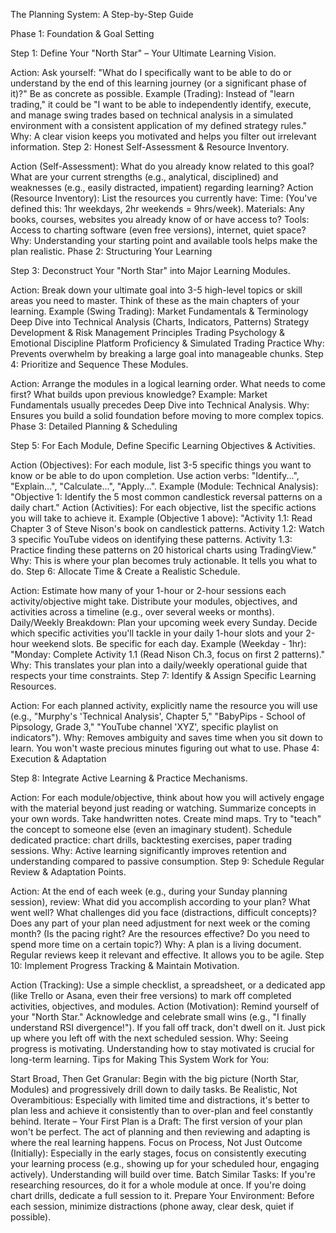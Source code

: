 The Planning System: A Step-by-Step Guide

Phase 1: Foundation & Goal Setting

Step 1: Define Your "North Star" – Your Ultimate Learning Vision.

Action: Ask yourself: "What do I specifically want to be able to do or understand by the end of this learning journey (or a significant phase of it)?" Be as concrete as possible.
Example (Trading): Instead of "learn trading," it could be "I want to be able to independently identify, execute, and manage swing trades based on technical analysis in a simulated environment with a consistent application of my defined strategy rules."
Why: A clear vision keeps you motivated and helps you filter out irrelevant information.
Step 2: Honest Self-Assessment & Resource Inventory.

Action (Self-Assessment): What do you already know related to this goal? What are your current strengths (e.g., analytical, disciplined) and weaknesses (e.g., easily distracted, impatient) regarding learning?
Action (Resource Inventory): List the resources you currently have:
Time: (You've defined this: 1hr weekdays, 2hr weekends = 9hrs/week).
Materials: Any books, courses, websites you already know of or have access to?
Tools: Access to charting software (even free versions), internet, quiet space?
Why: Understanding your starting point and available tools helps make the plan realistic.
Phase 2: Structuring Your Learning

Step 3: Deconstruct Your "North Star" into Major Learning Modules.

Action: Break down your ultimate goal into 3-5 high-level topics or skill areas you need to master. Think of these as the main chapters of your learning.
Example (Swing Trading):
Market Fundamentals & Terminology
Deep Dive into Technical Analysis (Charts, Indicators, Patterns)
Strategy Development & Risk Management Principles
Trading Psychology & Emotional Discipline
Platform Proficiency & Simulated Trading Practice
Why: Prevents overwhelm by breaking a large goal into manageable chunks.
Step 4: Prioritize and Sequence These Modules.

Action: Arrange the modules in a logical learning order. What needs to come first? What builds upon previous knowledge?
Example: Market Fundamentals usually precedes Deep Dive into Technical Analysis.
Why: Ensures you build a solid foundation before moving to more complex topics.
Phase 3: Detailed Planning & Scheduling

Step 5: For Each Module, Define Specific Learning Objectives & Activities.

Action (Objectives): For each module, list 3-5 specific things you want to know or be able to do upon completion. Use action verbs: "Identify...", "Explain...", "Calculate...", "Apply...".
Example (Module: Technical Analysis): "Objective 1: Identify the 5 most common candlestick reversal patterns on a daily chart."
Action (Activities): For each objective, list the specific actions you will take to achieve it.
Example (Objective 1 above): "Activity 1.1: Read Chapter 3 of Steve Nison's book on candlestick patterns. Activity 1.2: Watch 3 specific YouTube videos on identifying these patterns. Activity 1.3: Practice finding these patterns on 20 historical charts using TradingView."
Why: This is where your plan becomes truly actionable. It tells you what to do.
Step 6: Allocate Time & Create a Realistic Schedule.

Action: Estimate how many of your 1-hour or 2-hour sessions each activity/objective might take. Distribute your modules, objectives, and activities across a timeline (e.g., over several weeks or months).
Daily/Weekly Breakdown: Plan your upcoming week every Sunday. Decide which specific activities you'll tackle in your daily 1-hour slots and your 2-hour weekend slots. Be specific for each day.
Example (Weekday - 1hr): "Monday: Complete Activity 1.1 (Read Nison Ch.3, focus on first 2 patterns)."
Why: This translates your plan into a daily/weekly operational guide that respects your time constraints.
Step 7: Identify & Assign Specific Learning Resources.

Action: For each planned activity, explicitly name the resource you will use (e.g., "Murphy's 'Technical Analysis', Chapter 5," "BabyPips - School of Pipsology, Grade 3," "YouTube channel 'XYZ', specific playlist on indicators").
Why: Removes ambiguity and saves time when you sit down to learn. You won't waste precious minutes figuring out what to use.
Phase 4: Execution & Adaptation

Step 8: Integrate Active Learning & Practice Mechanisms.

Action: For each module/objective, think about how you will actively engage with the material beyond just reading or watching.
Summarize concepts in your own words.
Take handwritten notes.
Create mind maps.
Try to "teach" the concept to someone else (even an imaginary student).
Schedule dedicated practice: chart drills, backtesting exercises, paper trading sessions.
Why: Active learning significantly improves retention and understanding compared to passive consumption.
Step 9: Schedule Regular Review & Adaptation Points.

Action: At the end of each week (e.g., during your Sunday planning session), review:
What did you accomplish according to your plan?
What went well? What challenges did you face (distractions, difficult concepts)?
Does any part of your plan need adjustment for next week or the coming month? (Is the pacing right? Are the resources effective? Do you need to spend more time on a certain topic?)
Why: A plan is a living document. Regular reviews keep it relevant and effective. It allows you to be agile.
Step 10: Implement Progress Tracking & Maintain Motivation.

Action (Tracking): Use a simple checklist, a spreadsheet, or a dedicated app (like Trello or Asana, even their free versions) to mark off completed activities, objectives, and modules.
Action (Motivation):
Remind yourself of your "North Star."
Acknowledge and celebrate small wins (e.g., "I finally understand RSI divergence!").
If you fall off track, don't dwell on it. Just pick up where you left off with the next scheduled session.
Why: Seeing progress is motivating. Understanding how to stay motivated is crucial for long-term learning.
Tips for Making This System Work for You:

Start Broad, Then Get Granular: Begin with the big picture (North Star, Modules) and progressively drill down to daily tasks.
Be Realistic, Not Overambitious: Especially with limited time and distractions, it's better to plan less and achieve it consistently than to over-plan and feel constantly behind.
Iterate – Your First Plan is a Draft: The first version of your plan won't be perfect. The act of planning and then reviewing and adapting is where the real learning happens.
Focus on Process, Not Just Outcome (Initially): Especially in the early stages, focus on consistently executing your learning process (e.g., showing up for your scheduled hour, engaging actively). Understanding will build over time.
Batch Similar Tasks: If you're researching resources, do it for a whole module at once. If you're doing chart drills, dedicate a full session to it.
Prepare Your Environment: Before each session, minimize distractions (phone away, clear desk, quiet if possible).